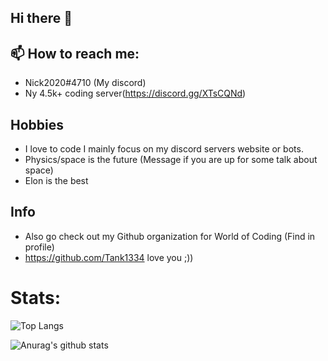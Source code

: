 ## Hi there 👋

## 📫 How to reach me: 
  * Nick2020#4710 (My discord)
  * Ny 4.5k+ coding server(https://discord.gg/XTsCQNd) 
 
## Hobbies 
* I love to code I mainly focus on my discord servers website or bots.
* Physics/space is the future (Message if you are up for some talk about space)
* Elon is the best 

## Info

* Also go check out my Github organization for World of Coding (Find in profile)
* https://github.com/Tank1334 love you ;))

# Stats:
![Top Langs](https://github-readme-stats.vercel.app/api/top-langs/?username=Nick67644)

![Anurag's github stats](https://github-readme-stats.vercel.app/api?username=Nick67644)
